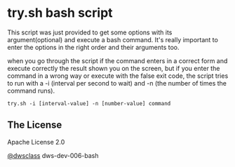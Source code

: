 # try.sh bash script

This script was just provided to get some options with its argument(optional) and execute a bash command. It's really important to enter the options in the right order and their arguments too.

when you go through the script if the command enters in a correct form and execute correctly the result shown you on the screen, but if you enter the command in a wrong way or execute with the false exit code, the script tries to run with a -i (interval per second to wait) and -n (the number of times the command runs).

`try.sh -i [interval-value] -n [number-value] command`



## The License

Apache License 2.0


[@dwsclass](https://github.com/Ali-Neyestan/dws-dev-006-bash1) dws-dev-006-bash